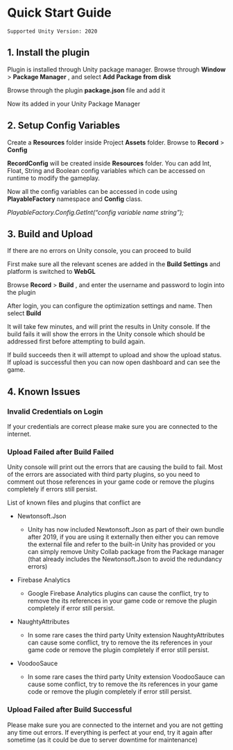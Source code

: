 # Quick Start Guide

```
Supported Unity Version: 2020
```
## 1. Install the plugin

Plugin is installed through Unity package manager. Browse through **Window** > **Package
Manager** , and select **Add Package from disk**

Browse through the plugin **package.json** file and add it


Now its added in your Unity Package Manager

## 2. Setup Config Variables

Create a **Resources** folder inside Project **Assets** folder. Browse to **Record** > **Config**

**RecordConfig** will be created inside **Resources** folder. You can add Int, Float, String and
Boolean config variables which can be accessed on runtime to modify the gameplay.


Now all the config variables can be accessed in code using **PlayableFactory** namespace and
**Config** class.

_PlayableFactory.Config.GetInt(“config variable name string”);_

## 3. Build and Upload

If there are no errors on Unity console, you can proceed to build

First make sure all the relevant scenes are added in the **Build Settings** and platform is switched
to **WebGL**


Browse **Record** > **Build** , and enter the username and password to login into the plugin

After login, you can configure the optimization settings and name. Then select **Build**

It will take few minutes, and will print the results in Unity console. If the build fails it will show the
errors in the Unity console which should be addressed first before attempting to build again.

If build succeeds then it will attempt to upload and show the upload status. If upload is successful
then you can now open dashboard and can see the game.


## 4. Known Issues

### Invalid Credentials on Login

If your credentials are correct please make sure you are connected to the internet.

### Upload Failed after Build Failed

Unity console will print out the errors that are causing the build to fail. Most of the errors are
associated with third party plugins, so you need to comment out those references in your game
code or remove the plugins completely if errors still persist.

List of known files and plugins that conflict are

- Newtonsoft.Json

    - Unity has now included Newtonsoft.Json as part of their own bundle after 2019, if you are using
it externally then either you can remove the external file and refer to the built-in Unity has
provided or you can simply remove Unity Collab package from the Package manager (that
already includes the Newtonsoft.Json to avoid the redundancy errors)

- Firebase Analytics

    - Google Firebase Analytics plugins can cause the conflict, try to remove the its references in your
game code or remove the plugin completely if error still persist.

- NaughtyAttributes

    - In some rare cases the third party Unity extension NaughtyAttributes can cause some conflict,
try to remove the its references in your game code or remove the plugin completely if error still
persist.

- VoodooSauce

    - In some rare cases the third party Unity extension VoodooSauce can cause some conflict, try to
remove the its references in your game code or remove the plugin completely if error still persist.

### Upload Failed after Build Successful

Please make sure you are connected to the internet and you are not getting any time out errors. If
everything is perfect at your end, try it again after sometime (as it could be due to server
downtime for maintenance)


